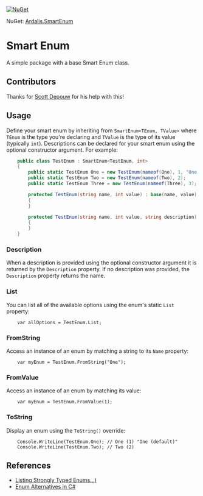[![NuGet](https://img.shields.io/nuget/dt/Ardalis.SmartEnum.svg)](https://www.nuget.org/packages/Ardalis.SmartEnum)

NuGet: [Ardalis.SmartEnum](https://www.nuget.org/packages/Ardalis.SmartEnum)

# Smart Enum
A simple package with a base Smart Enum class.

## Contributors

Thanks for [Scott Depouw](https://github.com/sdepouw) for his help with this!

## Usage

Define your smart enum by inheriting from `SmartEnum<TEnum, TValue>` where `TEnum` is the type you're declaring and `TValue` is the type of its value (typically `int`). Descriptions can be declared for your smart enum using the optional constructor argument. For example:

```c#
    public class TestEnum : SmartEnum<TestEnum, int>
    {
        public static TestEnum One = new TestEnum(nameof(One), 1, "One (default)");
        public static TestEnum Two = new TestEnum(nameof(Two), 2);
        public static TestEnum Three = new TestEnum(nameof(Three), 3);

        protected TestEnum(string name, int value) : base(name, value)
        {
        }

        protected TestEnum(string name, int value, string description) : base(name, value, description)
        {
        }
    }
```

### Description

When a description is provided using the optional constructor argument it is returned by the `Description` property. If no description was provided, the `Description` property returns the name.

### List

You can list all of the available options using the enum's static `List` property:

```
    var allOptions = TestEnum.List;
```

### FromString

Access an instance of an enum by matching a string to its `Name` property:

```
    var myEnum = TestEnum.FromString("One");
```

### FromValue

Access an instance of an enum by matching its value:

```
    var myEnum = TestEnum.FromValue(1);
```

### ToString

Display an enum using the `ToString()` override:

```
    Console.WriteLine(TestEnum.One); // One (1) "One (default)"
    Console.WriteLine(TestEnum.Two); // Two (2)
```

## References

- [Listing Strongly Typed Enums...)](https://ardalis.com/listing-strongly-typed-enum-options-in-c)
- [Enum Alternatives in C#](https://ardalis.com/enum-alternatives-in-c)
